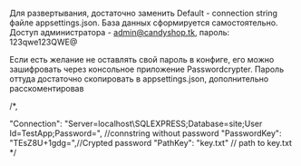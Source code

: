 Для развертывания, достаточно заменить Default - connection string  файле appsettings.json. База данных сформируется самостоятельно. Доступ администратора - admin@candyshop.tk, 
пароль: 123qwe123QWE@


Если есть желание не оставлять свой пароль в конфиге, его можно зашифровать через консольное приложение Passwordcrypter. 
Пароль оттуда достаточно скопировать в appsettings.json, дополнительно расскоментировав 


/*,
  
  "Connection": "Server=localhost\\SQLEXPRESS;Database=site;User Id=TestApp;Password=", //connstring without password
  "PasswordKey": "TEsZ8U+1gdg=",//Crypted password
  "PathKey": "key.txt" // path to key.txt 
  */
  

